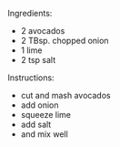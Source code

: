 Ingredients:
- 2 avocados
- 2 TBsp. chopped onion
- 1 lime
- 2 tsp salt
 
Instructions:
- cut and mash avocados
- add onion
- squeeze lime
- add salt
- and mix well
